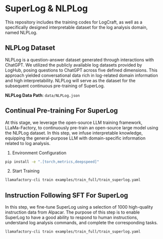 # SuperLog & NLPLog

This repository includes the training codes for LogCraft, as well as a specifically designed interpretable dataset for the log analysis domain, named NLPLog.

## NLPLog Dataset

NLPLog is a question-answer dataset generated through interactions with ChatGPT. We utilized the publicly available log datasets provided by LogHub, posing questions to ChatGPT across five defined dimensions. This approach yielded conversational data rich in log-related domain information and high interpretability. NLPLog will serve as the dataset for the subsequent continuous pre-training of SuperLog.

**NLPLog Data Path**: `data/NLPLog.json`

## Continual Pre-training For SuperLog

At this stage, we leverage the open-source LLM training framework, LLaMa-Factory, to continuously pre-train an open-source large model using the NLPLog dataset. In this step, we infuse interpretable knowledge, equipping the general-purpose LLM with domain-specific information related to log analysis.

1. Environment Configuration
```bash
pip install -e ".[torch,metrics,deepspeed]"
```
2. Start Training
```bash
llamafactory-cli train examples/train_full/train_superlog.yaml
```
## Instruction Following SFT For SuperLog

In this step, we fine-tune SuperLog using a selection of 1000 high-quality instruction data from Alpacar. The purpose of this step is to enable SuperLog to have a good ability to respond to human instructions, understand log analysis commands, and complete the corresponding tasks.

```bash
llamafactory-cli train examples/train_full/train_superlog.yaml
```
